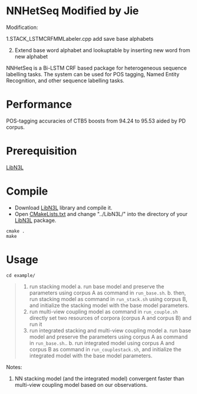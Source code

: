 NNHetSeq Modified by Jie
=====
Modification:

1.STACK_LSTMCRFMMLabeler.cpp add save base alphabets

2. Extend base word alphabet and lookuptable by inserting new word from new alphabet

NNHetSeq is a Bi-LSTM CRF based package for heterogeneous sequence labelling tasks. The system can be used for POS tagging, Named Entity Recognition, and other sequence labelling tasks. 

Performance
=====
POS-tagging accuracies of CTB5 boosts from 94.24 to 95.53 aided by PD corpus.

Prerequisition
=====
[LibN3L](https://github.com/SUTDNLP/LibN3L)

Compile
======
* Download [LibN3L](https://github.com/SUTDNLP/LibN3L) library and compile it. 
* Open [CMakeLists.txt](CMakeLists.txt) and change "../LibN3L/" into the directory of your [LibN3L](https://github.com/SUTDNLP/LibN3L) package.  

`cmake .`  
`make`  

Usage
=====
`cd example/`
>1. run stacking model 
>	a. run base model and preserve the parameters using corpus A as command in `run_base.sh`.
>	b. then, run stacking model as command in `run_stack.sh` using corpus B, and initialize the stacking model with the base model parameters.
>2. run multi-view coupling model as command in `run_couple.sh`
>	directly set two resources of corpora (corpus A and corpus B) and run it
>3. run integrated stacking and multi-view coupling model
>	a. run base model and preserve the parameters using corpus A as command in `run_base.sh`..
>	b. run integrated model using corpus A and corpus B as command in `run_couplestack.sh`, and initialize the integrated model with the base model parameters.
	
Notes:
1. NN stacking model (and the integrated model) convergent faster than multi-view coupling model based on our observations.
